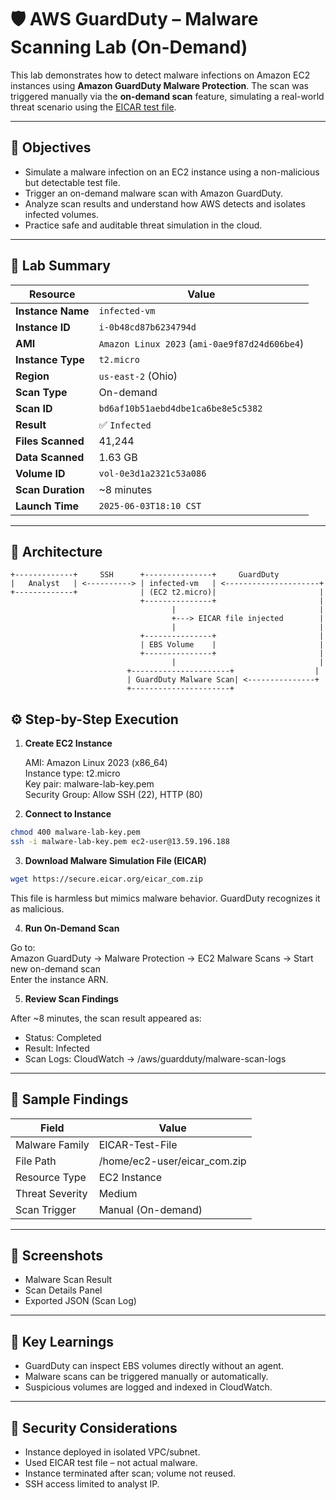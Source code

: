 # 🛡️ AWS GuardDuty – Malware Scanning Lab (On-Demand)

This lab demonstrates how to detect malware infections on Amazon EC2 instances using **Amazon GuardDuty Malware Protection**. The scan was triggered manually via the **on-demand scan** feature, simulating a real-world threat scenario using the [EICAR test file](https://www.eicar.org/).

---

## 🎯 Objectives

- Simulate a malware infection on an EC2 instance using a non-malicious but detectable test file.
- Trigger an on-demand malware scan with Amazon GuardDuty.
- Analyze scan results and understand how AWS detects and isolates infected volumes.
- Practice safe and auditable threat simulation in the cloud.

---

## 🧪 Lab Summary

| Resource                | Value                                          |
|-------------------------|------------------------------------------------|
| **Instance Name**       | `infected-vm`                                  |
| **Instance ID**         | `i-0b48cd87b6234794d`                          |
| **AMI**                 | `Amazon Linux 2023` (`ami-0ae9f87d24d606be4`)  |
| **Instance Type**       | `t2.micro`                                     |
| **Region**              | `us-east-2` (Ohio)                             |
| **Scan Type**           | On-demand                                      |
| **Scan ID**             | `bd6af10b51aebd4dbe1ca6be8e5c5382`             |
| **Result**              | ✅ `Infected`                                  |
| **Files Scanned**       | 41,244                                          |
| **Data Scanned**        | 1.63 GB                                         |
| **Volume ID**           | `vol-0e3d1a2321c53a086`                         |
| **Scan Duration**       | ~8 minutes                                     |
| **Launch Time**         | `2025-06-03T18:10 CST`                          |

---

## 🧱 Architecture

```plaintext
+-------------+     SSH      +---------------+     GuardDuty
|   Analyst   | <----------> | infected-vm   | <---------------------+
+-------------+              | (EC2 t2.micro)|                       |
                             +---------------+                       |
                                    |                                |
                                    +---> EICAR file injected        |
                                    |                                |
                             +---------------+                       |
                             | EBS Volume    |                       |
                             +---------------+                       |
                                    |                                |
                          +----------------------+                  |
                          | GuardDuty Malware Scan| <---------------+
                          +----------------------+
```

## ⚙️ Step-by-Step Execution

1. **Create EC2 Instance**

   AMI: Amazon Linux 2023 (x86_64)  
   Instance type: t2.micro  
   Key pair: malware-lab-key.pem  
   Security Group: Allow SSH (22), HTTP (80)

2. **Connect to Instance**

```bash
chmod 400 malware-lab-key.pem
ssh -i malware-lab-key.pem ec2-user@13.59.196.188
```

3. **Download Malware Simulation File (EICAR)**

```bash
wget https://secure.eicar.org/eicar_com.zip
```

This file is harmless but mimics malware behavior. GuardDuty recognizes it as malicious.

4. **Run On-Demand Scan**

Go to:  
Amazon GuardDuty → Malware Protection → EC2 Malware Scans → Start new on-demand scan  
Enter the instance ARN.

5. **Review Scan Findings**

After ~8 minutes, the scan result appeared as:

- Status: Completed  
- Result: Infected  
- Scan Logs: CloudWatch → /aws/guardduty/malware-scan-logs

---

## 🔬 Sample Findings

| Field           | Value                     |
|------------------|---------------------------|
| Malware Family   | EICAR-Test-File           |
| File Path        | /home/ec2-user/eicar_com.zip |
| Resource Type    | EC2 Instance              |
| Threat Severity  | Medium                    |
| Scan Trigger     | Manual (On-demand)        |

---

## 📸 Screenshots

- Malware Scan Result  
- Scan Details Panel  
- Exported JSON (Scan Log)

---

## 📘 Key Learnings

- GuardDuty can inspect EBS volumes directly without an agent.
- Malware scans can be triggered manually or automatically.
- Suspicious volumes are logged and indexed in CloudWatch.

---

## 📌 Security Considerations

- Instance deployed in isolated VPC/subnet.
- Used EICAR test file – not actual malware.
- Instance terminated after scan; volume not reused.
- SSH access limited to analyst IP.
